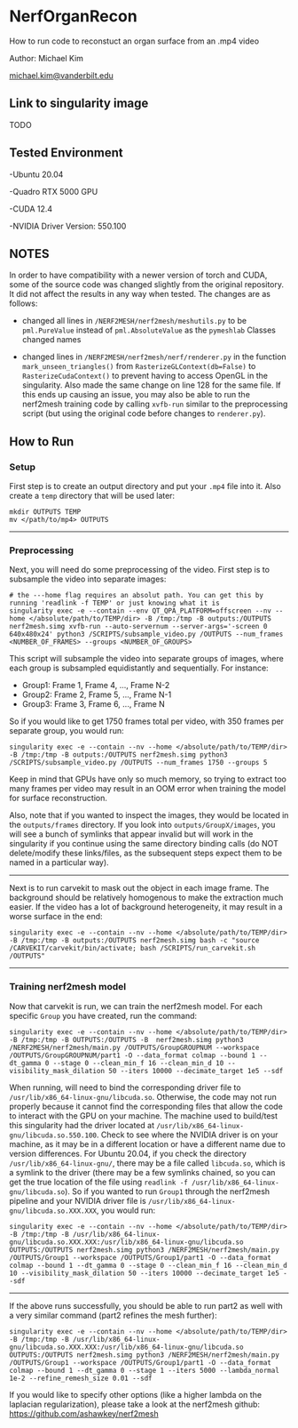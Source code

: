 # NerfOrganRecon
How to run code to reconstuct an organ surface from an .mp4 video

Author: Michael Kim

michael.kim@vanderbilt.edu

## Link to singularity image

TODO

## Tested Environment

-Ubuntu 20.04

-Quadro RTX 5000 GPU

-CUDA 12.4

-NVIDIA Driver Version: 550.100

## NOTES

In order to have compatibility with a newer version of torch and CUDA, some of the source code was changed slightly from the original repository. It did not affect the results in any way when tested. The changes are as follows:

- changed all lines in `/NERF2MESH/nerf2mesh/meshutils.py` to be `pml.PureValue` instead of `pml.AbsoluteValue` as the `pymeshlab` Classes changed names
  
- changed lines in `/NERF2MESH/nerf2mesh/nerf/renderer.py` in the function `mark_unseen_triangles()` from `RasterizeGLContext(db=False)` to `RasterizeCudaContext()` to prevent having to access OpenGL in the singularity. Also made the same change on line 128 for the same file. If this ends up causing an issue, you may also be able to run the nerf2mesh training code by calling `xvfb-run` similar to the preprocessing script (but using the original code before changes to `renderer.py`).

## How to Run

### Setup

First step is to create an output directory and put your `.mp4` file into it. Also create a `temp` directory that will be used later:

```
mkdir OUTPUTS TEMP
mv </path/to/mp4> OUTPUTS
```
***
### Preprocessing

Next, you will need do some preprocessing of the video. First step is to subsample the video into separate images:

```
# the ---home flag requires an absolut path. You can get this by running 'readlink -f TEMP' or just knowing what it is
singularity exec -e --contain --env QT_QPA_PLATFORM=offscreen --nv --home </absolute/path/to/TEMP/dir> -B /tmp:/tmp -B outputs:/OUTPUTS nerf2mesh.simg xvfb-run --auto-servernum --server-args='-screen 0 640x480x24' python3 /SCRIPTS/subsample_video.py /OUTPUTS --num_frames <NUMBER_OF_FRAMES> --groups <NUMBER_OF_GROUPS>
```

This script will subsample the video into separate groups of images, where each group is subsampled equidistantly and sequentially. For instance:
- Group1: Frame 1, Frame 4, ..., Frame N-2
- Group2: Frame 2, Frame 5, ..., Frame N-1
- Group3: Frame 3, Frame 6, ..., Frame N

So if you would like to get 1750 frames total per video, with 350 frames per separate group, you would run:
```
singularity exec -e --contain --nv --home </absolute/path/to/TEMP/dir> -B /tmp:/tmp -B outputs:/OUTPUTS nerf2mesh.simg python3 /SCRIPTS/subsample_video.py /OUTPUTS --num_frames 1750 --groups 5
```

Keep in mind that GPUs have only so much memory, so trying to extract too many frames per video may result in an OOM error when training the model for surface reconstruction.

Also, note that if you wanted to inspect the images, they would be located in the `outputs/frames` directory. If you look into `outputs/GroupX/images`, you will see a bunch of symlinks that appear invalid but will work in the singularity if you continue using the same directory binding calls (do NOT delete/modify these links/files, as the subsequent steps expect them to be named in a particular way).

***
Next is to run carvekit to mask out the object in each image frame. The background should be relatively homogenous to make the extraction much easier. If the video has a lot of background heterogeneity, it may result in a worse surface in the end:
```
singularity exec -e --contain --nv --home </absolute/path/to/TEMP/dir> -B /tmp:/tmp -B outputs:/OUTPUTS nerf2mesh.simg bash -c "source /CARVEKIT/carvekit/bin/activate; bash /SCRIPTS/run_carvekit.sh /OUTPUTS"
```
***

### Training nerf2mesh model

Now that carvekit is run, we can train the nerf2mesh model. For each specific `Group` you have created, run the command:
```
singularity exec -e --contain --nv --home </absolute/path/to/TEMP/dir> -B /tmp:/tmp -B OUTPUTS:/OUTPUTS -B  nerf2mesh.simg python3 /NERF2MESH/nerf2mesh/main.py /OUTPUTS/GroupGROUPNUM --workspace /OUTPUTS/GroupGROUPNUM/part1 -O --data_format colmap --bound 1 --dt_gamma 0 --stage 0 --clean_min_f 16 --clean_min_d 10 --visibility_mask_dilation 50 --iters 10000 --decimate_target 1e5 --sdf
```

When running, will need to bind the corresponding driver file to `/usr/lib/x86_64-linux-gnu/libcuda.so`. Otherwise, the code may not run properly because it cannot find the corresponding files that allow the code to interact with the GPU on your machine. The machine used to build/test this singularity had the driver located at `/usr/lib/x86_64-linux-gnu/libcuda.so.550.100`. Check to see where the NVIDIA driver is on your machine, as it may be in a different location or have a different name due to version differences. For Ubuntu 20.04, if you check the directory `/usr/lib/x86_64-linux-gnu/`, there may be a file called `libcuda.so`, which is a symlink to the driver (there may be a few symlinks chained, so you can get the true location of the file using `readlink -f /usr/lib/x86_64-linux-gnu/libcuda.so`). So if you wanted to run `Group1` through the nerf2mesh pipeline and your NVIDIA driver file is `/usr/lib/x86_64-linux-gnu/libcuda.so.XXX.XXX`, you would run:

```
singularity exec -e --contain --nv --home </absolute/path/to/TEMP/dir> -B /tmp:/tmp -B /usr/lib/x86_64-linux-gnu/libcuda.so.XXX.XXX:/usr/lib/x86_64-linux-gnu/libcuda.so OUTPUTS:/OUTPUTS nerf2mesh.simg python3 /NERF2MESH/nerf2mesh/main.py /OUTPUTS/Group1 --workspace /OUTPUTS/Group1/part1 -O --data_format colmap --bound 1 --dt_gamma 0 --stage 0 --clean_min_f 16 --clean_min_d 10 --visibility_mask_dilation 50 --iters 10000 --decimate_target 1e5 --sdf
```
***
If the above runs successfully, you should be able to run part2 as well with a very similar command (part2 refines the mesh further):
```
singularity exec -e --contain --nv --home </absolute/path/to/TEMP/dir> -B /tmp:/tmp -B /usr/lib/x86_64-linux-gnu/libcuda.so.XXX.XXX:/usr/lib/x86_64-linux-gnu/libcuda.so OUTPUTS:/OUTPUTS nerf2mesh.simg python3 /NERF2MESH/nerf2mesh/main.py /OUTPUTS/Group1 --workspace /OUTPUTS/Group1/part1 -O --data_format colmap --bound 1 --dt_gamma 0 --stage 1 --iters 5000 --lambda_normal 1e-2 --refine_remesh_size 0.01 --sdf
```

If you would like to specify other options (like a higher lambda on the laplacian regularization), please take a look at the nerf2mesh github: https://github.com/ashawkey/nerf2mesh



